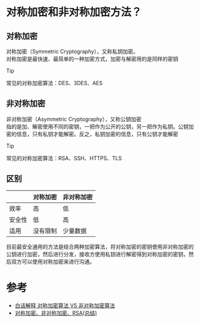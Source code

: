 # 对称加密和非对称加密方法？
## 对称加密
对称加密（Symmetric Cryptography），又称私钥加密。  
对称加密是最快速、最简单的一种加密方式，加密与解密用的是同样的密钥 
> [!TIP]
> 常见的对称加密算法：DES、3DES、AES

## 非对称加密
非对称加密（Asymmetric Cryptography），又称公钥加密   
指的是加、解密使用不同的密钥，一把作为公开的公钥，另一把作为私钥。公钥加密的信息，只有私钥才能解密。反之，私钥加密的信息，只有公钥才能解密 
> [!TIP]
> 常见的对称加密算法：RSA、SSH、HTTPS、TLS

## 区别
|  | 对称加密 | 非对称加密|
| :---  | :---- | :---- | 
|效率   |高      |低      |
|安全性 |低      | 高|
|适用   |没有限制|少量数据|

目前最安全通用的方法是结合两种加密算法，将对称加密的密钥使用非对称加密的公钥进行加密，然后进行分发，接收方使用私钥进行解密得到对称加密的密钥，然后双方可以使用对称加密来进行沟通。

# 参考
* [白话解释 对称加密算法 VS 非对称加密算法](https://segmentfault.com/a/1190000004461428)
* [对称加密、非对称加密、RSA(总结)](https://juejin.im/post/5abb6c8651882555784e051d)
